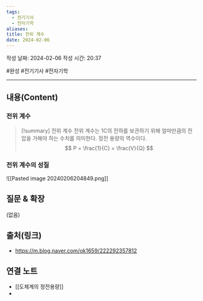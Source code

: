 ```yaml
---
tags:
  - 전기기사
  - 전자기학
aliases:
title: 전위 계수
date: 2024-02-06
---
```

작성 날짜: 2024-02-06
작성 시간: 20:37

#완성 #전기기사 #전자기학 

----
## 내용(Content)

### 전위 계수
>[!summary] 전위 계수
>전위 계수는 1C의 전하를 보관하기 위해 얼마만큼의 전압을 가해야 하는 수치를 의미한다.
>정전 용량의 역수이다.
>$$
>P = \frac{1}{C} = \frac{V}{Q}
>$$

### 전위 계수의 성질
![[Pasted image 20240206204849.png]]
## 질문 & 확장

(없음)

## 출처(링크)
- https://m.blog.naver.com/ok1659/222292357812

## 연결 노트
- [[도체계의 정전용량]]
- 








